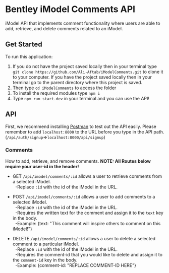 # Bentley iModel Comments API

iModel API that implements comment functionality where users are able to add, retrieve, and delete comments related to an iModel.

## Get Started

To run this application:

1. If you do not have the project saved locally then in your terminal type `git clone https://github.com/Ali-Aftab/iModelComments.git` to clone it to your computer. If you have the project saved locally then in your terminal go to the parent directory where this project is saved.
2. Then type `cd iModelComments` to access the folder
3. To install the required modules type `npm i`
4. Type `npm run start-dev` in your terminal and you can use the API!

## API

First, we recommend installing [Postman](https://www.postman.com/) to test out the API easily. Please remember to add `localhost:8000` to the URL before you type in the API path. (`/api/auth/signup`=>`localhost:8000/api/signup`)

### Comments

How to add, retrieve, and remove comments.
**NOTE: All Routes below require your user-id in the header!**

- GET `/api/imodel/comments/:id` allows a user to retrieve comments from a selected iModel.<br/>
  &nbsp;&nbsp;-Replace `:id` with the id of the iModel in the URL. <br/>

- POST `/api/imodel/comments/:id` allows a user to add comments to a selected iModel.<br/>
  &nbsp;&nbsp;-Replace `:id` with the id of the iModel in the URL. <br/>
  &nbsp;&nbsp;-Requires the written text for the comment and assign it to the `text` key in the body. <br/>
  &nbsp;&nbsp;-Example: {text: "This comment will inspire others to comment on this iModel!"} <br/>

- DELETE `/api/imodel/comments/:id` allows a user to delete a selected comment to a particular iModel.<br/>
  &nbsp;&nbsp;-Replace `:id` with the id of the iModel in the URL. <br/>
  &nbsp;&nbsp;-Requires the comment-id that you would like to delete and assign it to the `comment-id` key in the body. <br/>
  &nbsp;&nbsp;-Example: {comment-id: "REPLACE COMMENT-ID HERE"} <br/>
